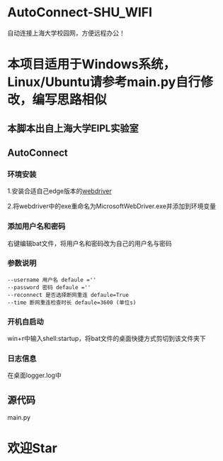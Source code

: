 # AutoConnect-SHU_WIFI
自动连接上海大学校园网，方便远程办公！

# 本项目适用于Windows系统，Linux/Ubuntu请参考main.py自行修改，编写思路相似

## 本脚本出自上海大学EIPL实验室

## AutoConnect
### 环境安装
1.安装合适自己edge版本的[webdriver](https://developer.microsoft.com/zh-cn/microsoft-edge/tools/webdriver/)

2.将webdriver中的exe重命名为MicrosoftWebDriver.exe并添加到环境变量

### 添加用户名和密码
右键编辑bat文件，将用户名和密码改为自己的用户名与密码

### 参数说明
```shell
--username 用户名 defaule =''
--password 密码 defaule =''
--reconnect 是否选择断网重连 defaule=True
--time 断网重连检查时长 defaule=3600 (单位s)
```

### 开机自启动
win+r中输入shell:startup，将bat文件的桌面快捷方式剪切到该文件夹下

### 日志信息
在桌面logger.log中

## 源代码
main.py

# 欢迎Star
